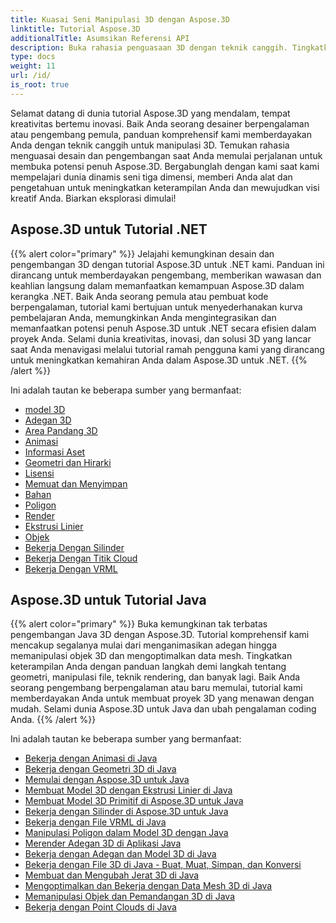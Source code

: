 ```yaml
---
title: Kuasai Seni Manipulasi 3D dengan Aspose.3D
linktitle: Tutorial Aspose.3D
additionalTitle: Asumsikan Referensi API
description: Buka rahasia penguasaan 3D dengan teknik canggih. Tingkatkan keterampilan Anda dalam desain dan pengembangan dengan panduan komprehensif kami untuk melepaskan kreativitas 3D.
type: docs
weight: 11
url: /id/
is_root: true
---
```


Selamat datang di dunia tutorial Aspose.3D yang mendalam, tempat kreativitas bertemu inovasi. Baik Anda seorang desainer berpengalaman atau pengembang pemula, panduan komprehensif kami memberdayakan Anda dengan teknik canggih untuk manipulasi 3D. Temukan rahasia menguasai desain dan pengembangan saat Anda memulai perjalanan untuk membuka potensi penuh Aspose.3D. Bergabunglah dengan kami saat kami mempelajari dunia dinamis seni tiga dimensi, memberi Anda alat dan pengetahuan untuk meningkatkan keterampilan Anda dan mewujudkan visi kreatif Anda. Biarkan eksplorasi dimulai!

## Aspose.3D untuk Tutorial .NET
{{% alert color="primary" %}}
Jelajahi kemungkinan desain dan pengembangan 3D dengan tutorial Aspose.3D untuk .NET kami. Panduan ini dirancang untuk memberdayakan pengembang, memberikan wawasan dan keahlian langsung dalam memanfaatkan kemampuan Aspose.3D dalam kerangka .NET. Baik Anda seorang pemula atau pembuat kode berpengalaman, tutorial kami bertujuan untuk menyederhanakan kurva pembelajaran Anda, memungkinkan Anda mengintegrasikan dan memanfaatkan potensi penuh Aspose.3D untuk .NET secara efisien dalam proyek Anda. Selami dunia kreativitas, inovasi, dan solusi 3D yang lancar saat Anda menavigasi melalui tutorial ramah pengguna kami yang dirancang untuk meningkatkan kemahiran Anda dalam Aspose.3D untuk .NET.
{{% /alert %}}

Ini adalah tautan ke beberapa sumber yang bermanfaat:
 
- [model 3D](./net/3d-modeling/)
- [Adegan 3D](./net/3d-scene/)
- [Area Pandang 3D](./net/3d-viewports/)
- [Animasi](./net/animation/)
- [Informasi Aset](./net/asset-information/)
- [Geometri dan Hirarki](./net/geometry-and-hierarchy/)
- [Lisensi](./net/license/)
- [Memuat dan Menyimpan](./net/loading-and-saving/)
- [Bahan](./net/materials/)
- [Poligon](./net/polygons/)
- [Render](./net/rendering/)
- [Ekstrusi Linier](./net/linear-extrusion/)
- [Objek](./net/objects/)
- [Bekerja Dengan Silinder](./net/working-with-cylinder/)
- [Bekerja Dengan Titik Cloud](./net/working-with-point-cloud/)
- [Bekerja Dengan VRML](./net/working-with-vrml/)

## Aspose.3D untuk Tutorial Java
{{% alert color="primary" %}}
Buka kemungkinan tak terbatas pengembangan Java 3D dengan Aspose.3D. Tutorial komprehensif kami mencakup segalanya mulai dari menganimasikan adegan hingga memanipulasi objek 3D dan mengoptimalkan data mesh. Tingkatkan keterampilan Anda dengan panduan langkah demi langkah tentang geometri, manipulasi file, teknik rendering, dan banyak lagi. Baik Anda seorang pengembang berpengalaman atau baru memulai, tutorial kami memberdayakan Anda untuk membuat proyek 3D yang menawan dengan mudah. Selami dunia Aspose.3D untuk Java dan ubah pengalaman coding Anda.
{{% /alert %}}

Ini adalah tautan ke beberapa sumber yang bermanfaat:

- [Bekerja dengan Animasi di Java](./java/animations/)
- [Bekerja dengan Geometri 3D di Java](./java/geometry/)
- [Memulai dengan Aspose.3D untuk Java](./java/licensing/)
- [Membuat Model 3D dengan Ekstrusi Linier di Java](./java/linear-extrusion/)
- [Membuat Model 3D Primitif di Aspose.3D untuk Java](./java/primitive-3d-models/)
- [Bekerja dengan Silinder di Aspose.3D untuk Java](./java/cylinders/)
- [Bekerja dengan File VRML di Java](./java/vrml-files/)
- [Manipulasi Poligon dalam Model 3D dengan Java](./java/polygon/)
- [Merender Adegan 3D di Aplikasi Java](./java/rendering-3d-scenes/)
- [Bekerja dengan Adegan dan Model 3D di Java](./java/3d-scenes-and-models/)
- [Bekerja dengan File 3D di Java - Buat, Muat, Simpan, dan Konversi](./java/load-and-save/)
- [Membuat dan Mengubah Jerat 3D di Java](./java/transforming-3d-meshes/)
- [Mengoptimalkan dan Bekerja dengan Data Mesh 3D di Java](./java/3d-mesh-data/)
- [Memanipulasi Objek dan Pemandangan 3D di Java](./java/3d-objects-and-scenes/)
- [Bekerja dengan Point Clouds di Java](./java/point-clouds/)